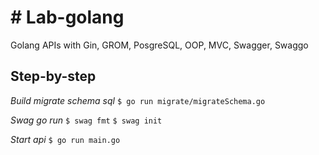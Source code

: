 # # Lab-golang
Golang APIs with Gin, GROM, PosgreSQL, OOP, MVC, Swagger, Swaggo

## Step-by-step
*Build migrate schema sql*
`$ go run migrate/migrateSchema.go`

*Swag go run*
`$ swag fmt`
`$ swag init`

*Start api*
`$ go run main.go`
